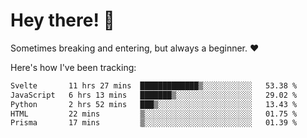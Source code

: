 # Hey there! 👋
Sometimes breaking and entering, but always a beginner. ❤️

Here's how I've been tracking:
<!--START_SECTION:waka-->

```txt
Svelte       11 hrs 27 mins  █████████████▒░░░░░░░░░░░   53.38 %
JavaScript   6 hrs 13 mins   ███████▒░░░░░░░░░░░░░░░░░   29.02 %
Python       2 hrs 52 mins   ███▒░░░░░░░░░░░░░░░░░░░░░   13.43 %
HTML         22 mins         ▒░░░░░░░░░░░░░░░░░░░░░░░░   01.75 %
Prisma       17 mins         ▒░░░░░░░░░░░░░░░░░░░░░░░░   01.39 %
```

<!--END_SECTION:waka-->
